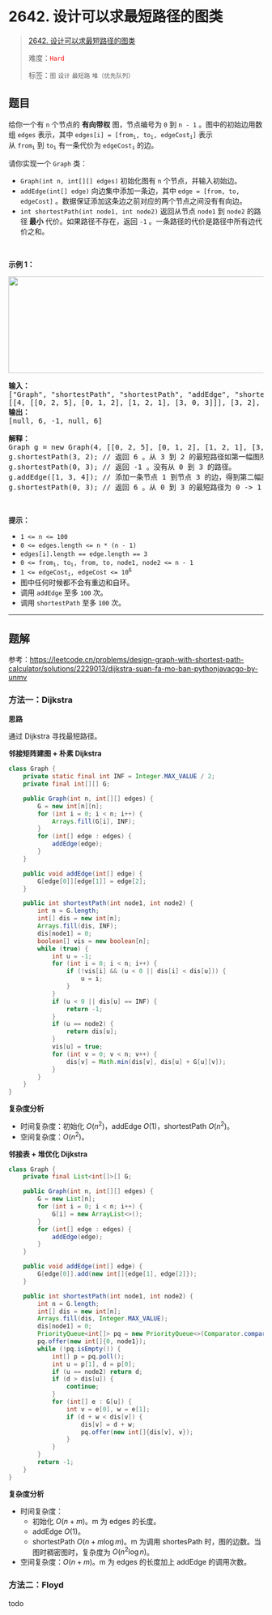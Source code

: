 # 2642. 设计可以求最短路径的图类

> [2642. 设计可以求最短路径的图类](https://leetcode.cn/problems/design-graph-with-shortest-path-calculator/)
>
> 难度：<font color=red>`Hard`</font>
>
> 标签：`图` `设计` `最短路` `堆（优先队列）`

## 题目

<p>给你一个有&nbsp;<code>n</code>&nbsp;个节点的&nbsp;<strong>有向带权</strong>&nbsp;图，节点编号为&nbsp;<code>0</code>&nbsp;到&nbsp;<code>n - 1</code>&nbsp;。图中的初始边用数组&nbsp;<code>edges</code>&nbsp;表示，其中&nbsp;<code>edges[i] = [from<sub>i</sub>, to<sub>i</sub>, edgeCost<sub>i</sub>]</code>&nbsp;表示从&nbsp;<code>from<sub>i</sub></code>&nbsp;到&nbsp;<code>to<sub>i</sub></code>&nbsp;有一条代价为&nbsp;<code>edgeCost<sub>i</sub></code>&nbsp;的边。</p>

<p>请你实现一个&nbsp;<code>Graph</code>&nbsp;类：</p>

<ul>
	<li><code>Graph(int n, int[][] edges)</code>&nbsp;初始化图有&nbsp;<code>n</code>&nbsp;个节点，并输入初始边。</li>
	<li><code>addEdge(int[] edge)</code>&nbsp;向边集中添加一条边，其中<strong>&nbsp;</strong><code>edge = [from, to, edgeCost]</code>&nbsp;。数据保证添加这条边之前对应的两个节点之间没有有向边。</li>
	<li><code>int shortestPath(int node1, int node2)</code>&nbsp;返回从节点&nbsp;<code>node1</code>&nbsp;到&nbsp;<code>node2</code>&nbsp;的路径<strong>&nbsp;最小</strong>&nbsp;代价。如果路径不存在，返回&nbsp;<code>-1</code>&nbsp;。一条路径的代价是路径中所有边代价之和。</li>
</ul>

<p>&nbsp;</p>

<p><strong>示例 1：</strong></p>

<p><img alt="" src="https://assets.leetcode.com/uploads/2023/01/11/graph3drawio-2.png" style="width: 621px; height: 191px;"></p>

<pre><strong>输入：</strong>
["Graph", "shortestPath", "shortestPath", "addEdge", "shortestPath"]
[[4, [[0, 2, 5], [0, 1, 2], [1, 2, 1], [3, 0, 3]]], [3, 2], [0, 3], [[1, 3, 4]], [0, 3]]
<b>输出：</b>
[null, 6, -1, null, 6]

<strong>解释：</strong>
Graph g = new Graph(4, [[0, 2, 5], [0, 1, 2], [1, 2, 1], [3, 0, 3]]);
g.shortestPath(3, 2); // 返回 6 。从 3 到 2 的最短路径如第一幅图所示：3 -&gt; 0 -&gt; 1 -&gt; 2 ，总代价为 3 + 2 + 1 = 6 。
g.shortestPath(0, 3); // 返回 -1 。没有从 0 到 3 的路径。
g.addEdge([1, 3, 4]); // 添加一条节点 1 到节点 3 的边，得到第二幅图。
g.shortestPath(0, 3); // 返回 6 。从 0 到 3 的最短路径为 0 -&gt; 1 -&gt; 3 ，总代价为 2 + 4 = 6 。
</pre>

<p>&nbsp;</p>

<p><strong>提示：</strong></p>

<ul>
	<li><code>1 &lt;= n &lt;= 100</code></li>
	<li><code>0 &lt;= edges.length &lt;= n * (n - 1)</code></li>
	<li><code>edges[i].length == edge.length == 3</code></li>
	<li><code>0 &lt;= from<sub>i</sub>, to<sub>i</sub>, from, to, node1, node2 &lt;= n - 1</code></li>
	<li><code>1 &lt;= edgeCost<sub>i</sub>, edgeCost &lt;= 10<sup>6</sup></code></li>
	<li>图中任何时候都不会有重边和自环。</li>
	<li>调用 <code>addEdge</code>&nbsp;至多&nbsp;<code>100</code>&nbsp;次。</li>
	<li>调用 <code>shortestPath</code>&nbsp;至多&nbsp;<code>100</code>&nbsp;次。</li>
</ul>


--------------------

## 题解

参考：https://leetcode.cn/problems/design-graph-with-shortest-path-calculator/solutions/2229013/dijkstra-suan-fa-mo-ban-pythonjavacgo-by-unmv

### 方法一：Dijkstra

**思路**

通过 Dijkstra 寻找最短路径。

**邻接矩阵建图 + 朴素 Dijkstra**

```java
class Graph {
    private static final int INF = Integer.MAX_VALUE / 2;
    private final int[][] G;

    public Graph(int n, int[][] edges) {
        G = new int[n][n];
        for (int i = 0; i < n; i++) {
            Arrays.fill(G[i], INF);
        }
        for (int[] edge : edges) {
            addEdge(edge);
        }
    }

    public void addEdge(int[] edge) {
        G[edge[0]][edge[1]] = edge[2];
    }

    public int shortestPath(int node1, int node2) {
        int n = G.length;
        int[] dis = new int[n];
        Arrays.fill(dis, INF);
        dis[node1] = 0;
        boolean[] vis = new boolean[n];
        while (true) {
            int u = -1;
            for (int i = 0; i < n; i++) {
                if (!vis[i] && (u < 0 || dis[i] < dis[u])) {
                    u = i;
                }
            }
            if (u < 0 || dis[u] == INF) {
                return -1;
            }
            if (u == node2) {
                return dis[u];
            }
            vis[u] = true;
            for (int v = 0; v < n; v++) {
                dis[v] = Math.min(dis[v], dis[u] + G[u][v]);
            }
        }
    }
}
```

**复杂度分析**

- 时间复杂度：初始化 $O(n^2)$，addEdge $O(1)$，shortestPath $O(n^2)$。
- 空间复杂度：$O(n^2)$。

**邻接表 + 堆优化 Dijkstra**

```java
class Graph {
    private final List<int[]>[] G;

    public Graph(int n, int[][] edges) {
        G = new List[n];
        for (int i = 0; i < n; i++) {
            G[i] = new ArrayList<>();
        }
        for (int[] edge : edges) {
            addEdge(edge);
        }
    }

    public void addEdge(int[] edge) {
        G[edge[0]].add(new int[]{edge[1], edge[2]});
    }

    public int shortestPath(int node1, int node2) {
        int n = G.length;
        int[] dis = new int[n];
        Arrays.fill(dis, Integer.MAX_VALUE);
        dis[node1] = 0;
        PriorityQueue<int[]> pq = new PriorityQueue<>(Comparator.comparingInt(a -> a[0]));
        pq.offer(new int[]{0, node1});
        while (!pq.isEmpty()) {
            int[] p = pq.poll();
            int u = p[1], d = p[0];
            if (u == node2) return d;
            if (d > dis[u]) {
                continue;
            }
            for (int[] e : G[u]) {
                int v = e[0], w = e[1];
                if (d + w < dis[v]) {
                    dis[v] = d + w;
                    pq.offer(new int[]{dis[v], v});
                }
            }
        }
        return -1;
    }
}
```

**复杂度分析**

- 时间复杂度：
  - 初始化 $O(n + m)$。m 为 edges 的长度。
  - addEdge $O(1)$。
  - shortestPath $O(n + m \log m)$。m 为调用 shortesPath 时，图的边数。当图时稠密图时，复杂度为 $O(n^2 \log n)$。
- 空间复杂度：$O(n + m)$。m 为 edges 的长度加上 addEdge 的调用次数。

### 方法二：Floyd

todo
